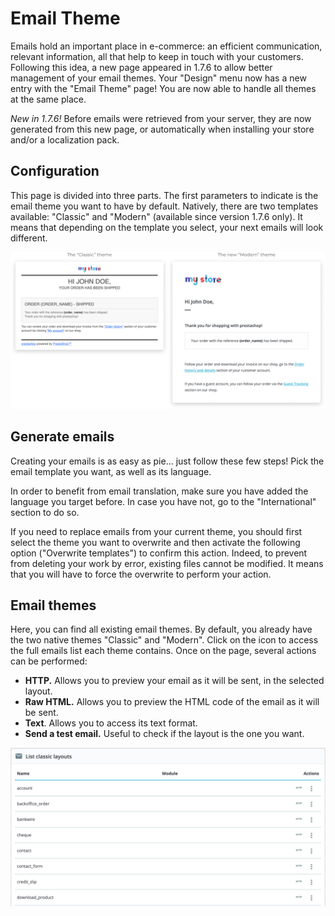# Email Theme

Emails hold an important place in e-commerce: an efficient communication, relevant information, all that help to keep in touch with your customers. Following this idea, a new page appeared in 1.7.6 to allow better management of your email themes. Your "Design" menu now has a new entry with the "Email Theme" page! You are now able to handle all themes at the same place.

_New in 1.7.6!_ Before emails were retrieved from your server, they are now generated from this new page, or automatically when installing your store and/or a localization pack.

## Configuration <a id="EmailTheme-Configuration"></a>

This page is divided into three parts. The first parameters to indicate is the email theme you want to have by default. Natively, there are two templates available: "Classic" and "Modern" \(available since version 1.7.6 only\). It means that depending on the template you select, your next emails will look different.

![](../../../.gitbook/assets/64225568%20%284%29%20%284%29.png)

## Generate emails <a id="EmailTheme-Generateemails"></a>

Creating your emails is as easy as pie... just follow these few steps! Pick the email template you want, as well as its language.

In order to benefit from email translation, make sure you have added the language you target before. In case you have not, go to the "International" section to do so.

If you need to replace emails from your current theme, you should first select the theme you want to overwrite and then activate the following option \("Overwrite templates"\) to confirm this action. Indeed, to prevent from deleting your work by error, existing files cannot be modified. It means that you will have to force the overwrite to perform your action.

## Email themes <a id="EmailTheme-Emailthemes"></a>

Here, you can find all existing email themes. By default, you already have the two native themes "Classic" and "Modern". Click on the icon to access the full emails list each theme contains. Once on the page, several actions can be performed:

* **HTTP.** Allows you to preview your email as it will be sent, in the selected layout.
* **Raw HTML.** Allows you to preview the HTML code of the email as it will be sent.
* **Text**. Allows you to access its text format.
* **Send a test email.** Useful to check if the layout is the one you want.

![](../../../.gitbook/assets/64225583%20%284%29%20%283%29.png)

